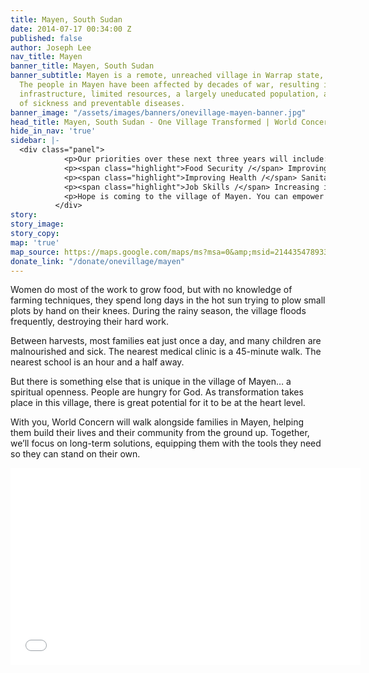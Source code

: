 ```yaml
---
title: Mayen, South Sudan
date: 2014-07-17 00:34:00 Z
published: false
author: Joseph Lee
nav_title: Mayen
banner_title: Mayen, South Sudan
banner_subtitle: Mayen is a remote, unreached village in Warrap state, South Sudan.
  The people in Mayen have been affected by decades of war, resulting in almost no
  infrastructure, limited resources, a largely uneducated population, and higher rates
  of sickness and preventable diseases.
banner_image: "/assets/images/banners/onevillage-mayen-banner.jpg"
head_title: Mayen, South Sudan - One Village Transformed | World Concern
hide_in_nav: 'true'
sidebar: |-
  <div class="panel">
            <p>Our priorities over these next three years will include:</p>
            <p><span class="highlight">Food Security /</span> Improving farming techniques to increase food security</p>
            <p><span class="highlight">Improving Health /</span> Sanitation and hygiene training to improve health</p>
            <p><span class="highlight">Job Skills /</span> Increasing incomes so parents can feed and educate their children</p>
            <p>Hope is coming to the village of Mayen. You can empower families to change their future. <a href="https://donate.worldconcern.org/ovt-mayen" title="Donate Now">Join us, as together, we see One Village Transformed.</a></p>
          </div>
story: 
story_image: 
story_copy: 
map: 'true'
map_source: https://maps.google.com/maps/ms?msa=0&amp;msid=214435478933522861402.0004ef8ef95495274083c&amp;hl=en&amp;ie=UTF8&amp;t=m&amp;ll=8.24411,28.103027&amp;spn=4.891304,10.535889&amp;z=7&amp;output=embed
donate_link: "/donate/onevillage/mayen"
---
```


Women do most of the work to grow food, but with no knowledge of farming techniques, they spend long days in the hot sun trying to plow small plots by hand on their knees. During the rainy season, the village floods frequently, destroying their hard work.

Between harvests, most families eat just once a day, and many children are malnourished and sick. The nearest medical clinic is a 45-minute walk. The nearest school is an hour and a half away.

But there is something else that is unique in the village of Mayen… a spiritual openness. People are hungry for God. As transformation takes place in this village, there is great potential for it to be at the heart level.

With you, World Concern will walk alongside families in Mayen, helping them build their lives and their community from the ground up. Together, we’ll focus on long-term solutions, equipping them with the tools they need so they can stand on their own.

<div class="flex-video widescreen"><iframe width="560" height="315" src="//www.youtube.com/embed/B3UVtJi7glc" frameborder="0" allowfullscreen></iframe></div>
